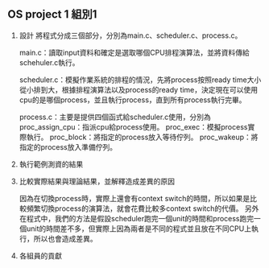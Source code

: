 ## OS project 1 組別1

1. 設計
   將程式分成三個部分，分別為main.c、scheduler.c、process.c。

   main.c：讀取input資料和確定是選取哪個CPU排程演算法，並將資料傳給schehuler.c執行。

   scheduler.c：模擬作業系統的排程的情況，先將process按照ready time大小從小排到大，根據排程演算法以及process的ready time，決定現在可以使用cpu的是哪個process，並且執行process，直到所有process執行完畢。

   process.c：主要是提供四個函式給scheduler.c使用，分別為
   ​			proc_assign_cpu：指派cpu給process使用。
   ​			proc_exec：模擬process實際執行。
   ​			proc_block：將指定的process放入等待佇列。
   ​			proc_wakeup：將指定的process放入準備佇列。

2. 執行範例測資的結果

3. 比較實際結果與理論結果，並解釋造成差異的原因


   因為在切換process時，實際上還會有context switch的時間，所以如果是比較頻繁切換process的演算法，就會花費比較多context switch的代價。
   另外在程式中，我們的方法是假設scheduler跑完一個unit的時間和process跑完一個unit的時間差不多，但實際上因為兩者是不同的程式並且放在不同CPU上執行，所以也會造成差異。

4. 各組員的貢獻
